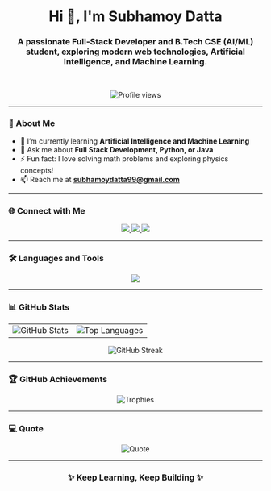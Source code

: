 <!-- 🌟 Subhamoy Datta - Modern GitHub Profile README 🌟 -->

<h1 align="center">Hi 👋, I'm Subhamoy Datta</h1>
<h3 align="center">
A passionate Full-Stack Developer and B.Tech CSE (AI/ML) student, exploring modern web technologies, Artificial Intelligence, and Machine Learning.
</h3>

<br>

<p align="center">
  <img src="https://komarev.com/ghpvc/?username=subhamoydatta703&label=Profile%20Views&color=blueviolet&style=for-the-badge" alt="Profile views"/>
</p>

---

### 💫 About Me  

- 🌱 I’m currently learning **Artificial Intelligence and Machine Learning**  
- 💬 Ask me about **Full Stack Development, Python, or Java**  
- ⚡ Fun fact: I love solving math problems and exploring physics concepts!  
- 📫 Reach me at **[subhamoydatta99@gmail.com](mailto:subhamoydatta99@gmail.com)**  

---

### 🌐 Connect with Me  

<p align="center">
  <a href="https://twitter.com/codebysubhamoy" target="_blank">
    <img src="https://img.shields.io/badge/Twitter-1DA1F2?style=for-the-badge&logo=twitter&logoColor=white" />
  </a>
  <a href="https://linkedin.com/in/subhamoy-datta" target="_blank">
    <img src="https://img.shields.io/badge/LinkedIn-0077B5?style=for-the-badge&logo=linkedin&logoColor=white" />
  </a>
  <a href="mailto:subhamoydatta99@gmail.com">
    <img src="https://img.shields.io/badge/Email-D14836?style=for-the-badge&logo=gmail&logoColor=white" />
  </a>
</p>

---

### 🛠️ Languages and Tools  

<p align="center">
  <img src="https://skillicons.dev/icons?i=html,css,js,react,tailwind,bootstrap,nodejs,express,mongodb,java,python,c,git,linux,postman,figma,photoshop" />
</p>

---

### 📊 GitHub Stats  

<table align="center">
  <tr>
    <td align="center">
      <img src="https://github-readme-stats.vercel.app/api?username=subhamoydatta703&show_icons=true&theme=tokyonight&hide_border=true" alt="GitHub Stats" />
    </td>
    <td align="center">
      <img src="https://github-readme-stats.vercel.app/api/top-langs/?username=subhamoydatta703&layout=compact&theme=tokyonight&hide_border=true" alt="Top Languages" />
    </td>
  </tr>
</table>

<p align="center">
  <img src="https://streak-stats.demolab.com?user=subhamoydatta703&theme=tokyonight&hide_border=true" alt="GitHub Streak" />
</p>

---

### 🏆 GitHub Achievements  

<p align="center">
  <img src="https://github-profile-trophy.vercel.app/?username=subhamoydatta703&theme=tokyonight&no-frame=true&margin-w=10" alt="Trophies" />
</p>

---

### 💻 Quote  

<p align="center">
  <img src="https://quotes-github-readme.vercel.app/api?type=horizontal&theme=tokyonight" alt="Quote" />
</p>

---

<h3 align="center">✨ Keep Learning, Keep Building ✨</h3>
